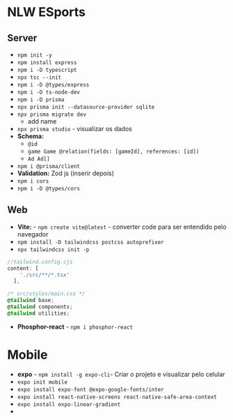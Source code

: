 # NLW ESports



## Server
* ```npm init -y```
* ```npm install express```
* ```npm i -D typescript```
* ```npx tsc --init```
* ```npm i -D @types/express```
* ```npm i -D ts-node-dev```
* ```npm i -D prisma```
* ```npx prisma init --datasource-provider sqlite```
* ```npx prisma migrate dev```
  * add name
* ```npx prisma studio``` - visualizar os dados
* **Schema:**
  * `@id`
  * `game Game @relation(fields: [gameId], references: [id])`
  * `Ad Ad[]`
* `npm i @prisma/client`
* **Validation:** Zod js (inserir depois)
* `npm i cors`
* `npm i -D @types/cors`
  
## Web
* **Vite:** - ```npm create vite@latest``` -  converter code para ser entendido pelo navegador
* ```npm install -D tailwindcss postcss autoprefixer```
* ```npx tailwindcss init -p```
```js
//tailwind.config.cjs
content: [
    './src/**/*.tsx'
  ],
```
```css
/* src/styles/main.css */
@tailwind base;
@tailwind components;
@tailwind utilities;
```
* **Phosphor-react** - ```npm i phosphor-react```

# Mobile
* **expo** - ```npm install -g expo-cli```- Criar o projeto e visualizar pelo celular
* ```expo init mobile```
* ```expo install expo-font @expo-google-fonts/inter```
* ```expo install react-native-screens react-native-safe-area-context ```
* ```expo install expo-linear-gradient```
* 
